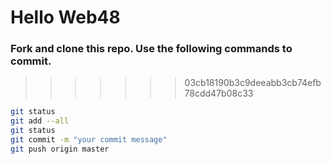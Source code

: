 # Hello Web48

### Fork and clone this repo. Use the following commands to commit.
>>>>>>> 03cb18190b3c9deeabb3cb74efb78cdd47b08c33
```sh
git status
git add --all
git status
git commit -m "your commit message"
git push origin master
```
